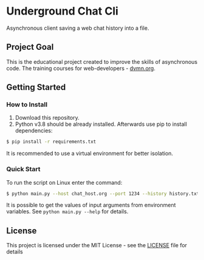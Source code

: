 # Underground Chat Cli

Asynchronous client saving a web chat history into a file.

## Project Goal
This is the educational project created to improve the skills of asynchronous code.
The training courses for web-developers - [dvmn.org](https://dvmn.org/).

## Getting Started

### How to Install

1. Download this repository.
2. Python v3.8 should be already installed. Afterwards use pip to install dependencies:
```bash
$ pip install -r requirements.txt
```
It is recommended to use a virtual environment for better isolation.

### Quick Start

To run the script on Linux enter the command:

```bash
$ python main.py --host chat_host.org --port 1234 --history history.txt
```
It is possible to get the values of input arguments from environment variables. 
See `python main.py --help` for details.

## License

This project is licensed under the MIT License - see the [LICENSE](LICENSE) file for details
